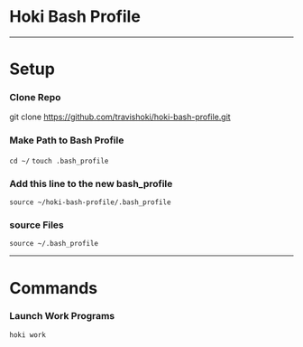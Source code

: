 # Hoki Bash Profile
---
# Setup
### Clone Repo
git clone https://github.com/travishoki/hoki-bash-profile.git

### Make Path to Bash Profile
`cd ~/`
`touch .bash_profile`

### Add this line to the new bash_profile
```source ~/hoki-bash-profile/.bash_profile```

### source Files
`source ~/.bash_profile`

---
# Commands

### Launch Work Programs
`hoki work`
